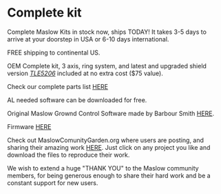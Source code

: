 # Complete kit

Complete Maslow Kits in stock now, ships TODAY! It takes 3-5 days to arrive at your doorstep in USA or 6-10 days international.

FREE shipping to continental US.

OEM Complete kit, 3 axis, ring system, and latest and upgraded shield version [*TLE5206*](https://www.eastbaysource.com/blogs/product-info/product-detail) included at no extra cost ($75 value).

Check our complete parts list [HERE](https://www.eastbaysource.com/products/original-maslow-kit-oem)

AL needed software can be downloaded for free.

Original Maslow Grownd Control Software made by Barbour Smith [HERE](https://github.com/MaslowCNC/GroundControl/releases).

Firmware [HERE](https://github.com/MaslowCNC/Firmware/releases/)

Check out MaslowComunityGarden.org where users are posting, and sharing their amazing work [HERE](http://maslowcommunitygarden.org/index.html). Just click on any project you like and download the files to reproduce their work. 

We wish to extend a huge "THANK YOU" to the Maslow community members, for being generous enough to share their hard work and be a constant support for new users. 


